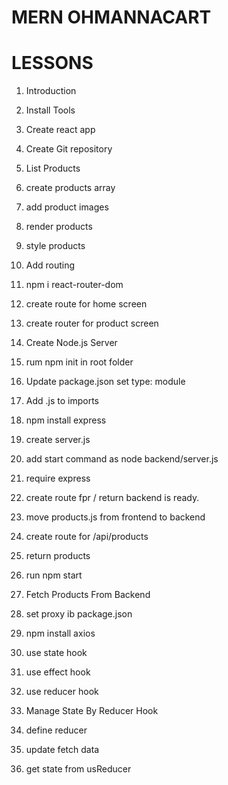 # MERN OHMANNACART

# LESSONS

1. Introduction
2. Install Tools
3. Create react app
4. Create Git repository

5. List Products
 1. create products array
 2. add product images
 3. render products
 4. style products

6. Add routing
 1. npm i react-router-dom
 2. create route for home screen
 3. create router for product screen

7. Create Node.js Server
 1. rum npm init in root folder
 2. Update package.json set type: module
 3. Add .js to imports
 4. npm install express
 5. create server.js
 6. add start command as node backend/server.js
 7. require express
 8. create route fpr / return backend is ready.
 9. move products.js from frontend to backend
 10. create route for /api/products
 11. return products
 12. run npm start

8. Fetch Products From Backend
 1. set proxy ib package.json
 2. npm install axios
 3. use state hook
 4. use effect hook
 5. use reducer hook

9. Manage State By Reducer Hook 
 1. define reducer
 2. update fetch data
 3. get state from usReducer